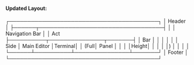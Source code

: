 #### Updated Layout:

┌─────────────────────────────────────────┐
│               Header                    │
├──────┬──────────────────────────────────┤
│      │         Navigation Bar           │
│ Act  ├──────────┬───────────────┬───────┤
│ Bar  │          │               │       │
│      │ Side     │   Main Editor │Terminal│
│ (Full│ Panel    │               │       │
│Height│          │               │       │
│)     │          │               │       │
└──────┴──────────┴───────────────┴───────┘
│               Footer                    │
└─────────────────────────────────────────┘


